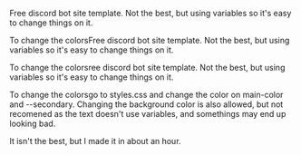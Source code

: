 Free discord bot site template. Not the best, but using variables so it's easy to change things on it. 

To change the colorsFree discord bot site template. Not the best, but using variables so it's easy to change things on it. 

To change the colorsree discord bot site template. Not the best, but using variables so it's easy to change things on it. 

To change the colorsgo to styles.css and change the color on main-color and --secondary. Changing the background color is also allowed, but not recomened as the text doesn't use variables, and somethings may end up looking bad.



It isn't the best, but I made it in about an hour. 
